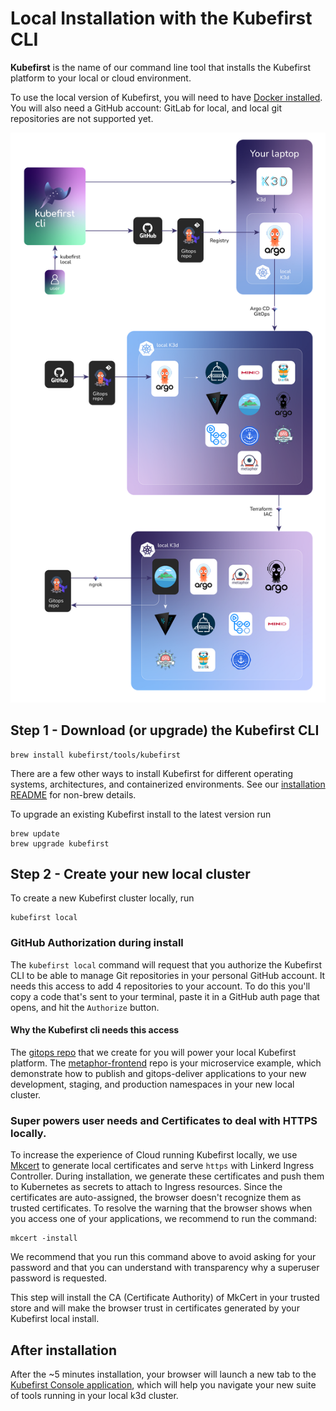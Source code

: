 # Local Installation with the Kubefirst CLI

**Kubefirst** is the name of our command line tool that installs the Kubefirst platform to your local or cloud environment.

To use the local version of Kubefirst, you will need to have [Docker installed](https://docs.docker.com/get-docker/). You will also need a GitHub account: GitLab for local, and local git repositories are not supported yet.

![Kubefirst local installation diagram](../../img/kubefirst/local/kubefirst-cluster-create.png)

## Step 1 - Download (or upgrade) the Kubefirst CLI

```shell
brew install kubefirst/tools/kubefirst
```

There are a few other ways to install Kubefirst for different operating systems, architectures, and containerized environments. See our [installation README](https://github.com/kubefirst/kubefirst/blob/main/build/README.md) for non-brew details.

To upgrade an existing Kubefirst install to the latest version run

```shell
brew update
brew upgrade kubefirst
```

## Step 2 - Create your new local cluster

To create a new Kubefirst cluster locally, run

```shell
kubefirst local
```

### GitHub Authorization during install

The `kubefirst local` command will request that you authorize the Kubefirst CLI to be able to manage Git repositories in your personal GitHub account. It needs this access to add 4 repositories to your account. To do this you'll copy a code that's sent to your terminal, paste it in a GitHub auth page that opens, and hit the `Authorize` button.

#### Why the Kubefirst cli needs this access

The [gitops repo](https://github.com/kubefirst/gitops-template) that we create for you will power your local Kubefirst platform. The [metaphor-frontend](https://github.com/kubefirst/metaphor-frontend-template) repo is your microservice example, which demonstrate how to publish and gitops-deliver applications to your new development, staging, and production namespaces in your new local cluster.

### Super powers user needs and Certificates to deal with HTTPS locally.

To increase the experience of Cloud running Kubefirst locally, we use [Mkcert](https://github.com/FiloSottile/mkcert) to generate local certificates and serve `https` with Linkerd Ingress Controller.
During installation, we generate these certificates and push them to Kubernetes as secrets to attach to Ingress resources.
Since the certificates are auto-assigned, the browser doesn't recognize them as trusted certificates. 
To resolve the warning that the browser shows when you access one of your applications,  we recommend to run the command:
```shel
mkcert -install
```
We recommend that you run this command above to avoid asking for your password and that you can understand with transparency why a superuser password is requested.

This step will install the CA (Certificate Authority) of MkCert in your trusted store and will make the browser trust in certificates generated by your Kubefirst local install.

## After installation

After the ~5 minutes installation, your browser will launch a new tab to the [Kubefirst Console application](https://github.com/kubefirst/console), which will help you navigate your new suite of tools running in your local k3d cluster.
